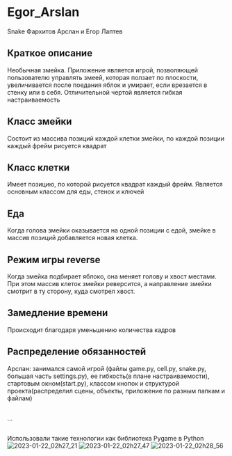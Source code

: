# Egor_Arslan
Snake
Фархитов Арслан и Егор Лаптев
## Краткое описание
Необычная змейка.
Приложение является игрой, позволяющей пользователю управлять змеей, которая ползает по плоскости, увеличивается после поедания яблок и умирает, если врезается в стенку или в себя. Отличительной чертой является гибкая настраиваемость
## Класс змейки
Состоит из массива позиций каждой клетки змейки, по каждой позиции каждый фрейм рисуется квадрат
## Класс клетки
Имеет позицию, по которой рисуется квадрат каждый фрейм. Является основным классом для еды, стенок и ключей
## Еда
Когда голова змейки оказывается на одной позиции с едой, змейке в массив позиций добавляется новая клетка.
## Режим игры reverse
Когда змейка подбирает яблоко, она меняет голову и хвост местами. При этом массив клеток змейки реверсится, а направление змейки смотрит в ту сторону, куда смотрел хвост. 
## Замедление времени
Происходит благодаря уменьшению количества кадров
## Распределение обязанностей
Арслан: занимался самой игрой (файлы game.py, cell.py, snake.py, большая часть settings.py), ее гибкость(в плане настраиваемости), стартовым окном(start.py), классом кнопок и структурой проекта(распределил сцены, объекты, приложение по разным папкам и файлам)
##
...
##
Использовали такие технологии как библиотека Pygame в Python
![2023-01-22_02h27_21](https://user-images.githubusercontent.com/107076527/213894184-5f1b6695-fc80-4b5d-a76d-2a68d43460b8.png)
![2023-01-22_02h27_47](https://user-images.githubusercontent.com/107076527/213894185-47fc4926-23fd-406a-99a2-eccf8278a72c.png)
![2023-01-22_02h28_56](https://user-images.githubusercontent.com/107076527/213894186-8a7bb5a3-c4ae-4808-a75e-c6155b45b0c8.png)
